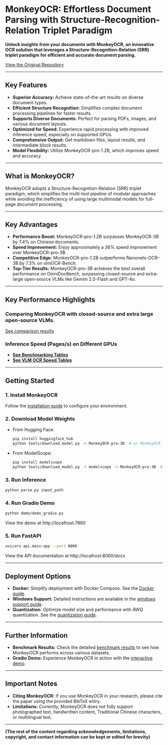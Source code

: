 # MonkeyOCR: Effortless Document Parsing with Structure-Recognition-Relation Triplet Paradigm

**Unlock insights from your documents with MonkeyOCR, an innovative OCR solution that leverages a Structure-Recognition-Relation (SRR) triplet paradigm for efficient and accurate document parsing.**

[View the Original Repository](https://github.com/Yuliang-Liu/MonkeyOCR)

---

## Key Features

*   **Superior Accuracy:** Achieve state-of-the-art results on diverse document types.
*   **Efficient Structure Recognition:** Simplifies complex document processing pipelines for faster results.
*   **Supports Diverse Documents:** Perfect for parsing PDFs, images, and various document layouts.
*   **Optimized for Speed:** Experience rapid processing with improved inference speed, especially on supported GPUs.
*   **Comprehensive Output:** Get markdown files, layout results, and intermediate block results.
*   **Model Flexibility:** Utilize MonkeyOCR-pro-1.2B, which improves speed and accuracy.

---

## What is MonkeyOCR?

MonkeyOCR adopts a Structure-Recognition-Relation (SRR) triplet paradigm, which simplifies the multi-tool pipeline of modular approaches while avoiding the inefficiency of using large multimodal models for full-page document processing.

---

## Key Advantages

*   **Performance Boost:** MonkeyOCR-pro-1.2B surpasses MonkeyOCR-3B by 7.4% on Chinese documents.
*   **Speed Improvement:** Enjoy approximately a 36% speed improvement over MonkeyOCR-pro-3B.
*   **Competitive Edge:** MonkeyOCR-pro-1.2B outperforms Nanonets-OCR-3B by 7.3% on olmOCR-Bench.
*   **Top-Tier Results:** MonkeyOCR-pro-3B achieves the best overall performance on OmniDocBench, surpassing closed-source and extra-large open-source VLMs like Gemini 2.0-Flash and GPT-4o.

---

## Key Performance Highlights

### Comparing MonkeyOCR with closed-source and extra large open-source VLMs.

[See comparison results](https://zimgs.com/i/EKhkhY)

### Inference Speed (Pages/s) on Different GPUs
*   [**See Benchmarking Tables**](https://github.com/Yuliang-Liu/MonkeyOCR#inference-speed-pagess-on-different-gpus-and-pdffile-page-counts)
*   [**See VLM OCR Speed Tables**](https://github.com/Yuliang-Liu/MonkeyOCR#vlm-ocr-speed-pagess-on-different-gpus-and-pdffile-page-counts)

---

## Getting Started

### 1. Install MonkeyOCR

Follow the [installation guide](https://github.com/Yuliang-Liu/MonkeyOCR/blob/main/docs/install_cuda_pp.md#install-with-cuda-support) to configure your environment.

### 2. Download Model Weights

*   From Hugging Face:

    ```bash
    pip install huggingface_hub
    python tools/download_model.py -n MonkeyOCR-pro-3B  # or MonkeyOCR
    ```
*   From ModelScope:

    ```bash
    pip install modelscope
    python tools/download_model.py -t modelscope -n MonkeyOCR-pro-3B  # or MonkeyOCR
    ```

### 3. Run Inference

```bash
python parse.py input_path
```

### 4. Run Gradio Demo

```bash
python demo/demo_gradio.py
```
View the demo at http://localhost:7860

### 5. Run FastAPI

```bash
uvicorn api.main:app --port 8000
```
View the API documentation at http://localhost:8000/docs

---

## Deployment Options

*   **Docker:** Simplify deployment with Docker Compose. See the [Docker guide](https://github.com/Yuliang-Liu/MonkeyOCR#docker-deployment).
*   **Windows Support:** Detailed instructions are available in the [windows support guide](docs/windows_support.md).
*   **Quantization:** Optimize model size and performance with AWQ quantization. See the [quantization guide](docs/Quantization.md).

---

## Further Information

*   **Benchmark Results:** Check the detailed [benchmark results](https://github.com/Yuliang-Liu/MonkeyOCR#benchmark-results) to see how MonkeyOCR performs across various datasets.
*   **Gradio Demo:** Experience MonkeyOCR in action with the [interactive demo](http://vlrlabmonkey.xyz:7685).

---

## Important Notes

*   **Citing MonkeyOCR:** If you use MonkeyOCR in your research, please cite the paper using the provided BibTeX entry.
*   **Limitations:** Currently, MonkeyOCR does not fully support photographed text, handwritten content, Traditional Chinese characters, or multilingual text.

---

**(The rest of the content regarding acknowledgements, limitations, copyright, and contact information can be kept or edited for brevity)**